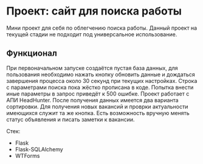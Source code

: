# Проект: сайт для поиска работы
Мини проект для себя по облегчению поиска работы.
Данный проект на текущей стадии не подходит под универсальное использование.
## Функционал
При первоначальном запуске создаётся пустая база данных, для пользования необходимо нажать кнопку обновить данные и дождаться завершения процесса около 30 секунд при текущих настройках.
Строка с параметрами поиска пока жёстко прописана в коде.
Попытка внести иные параметры в запрос приведёт к 500 ошибке.
Проект работает с АПИ HeadHunter.
После получения данных имеется два варианта сортировки. Для получения новых вакансий и проврки актуальности имеющихся служит та же кнопка.
Есть возможность вручную менять статус объявления и писать заметки к вакансии.


Стек:
- Flask
- Flask-SQLAlchemy
- WTForms
